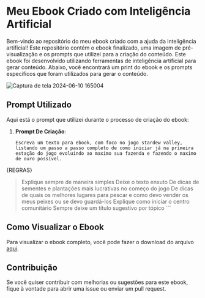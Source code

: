 # Meu Ebook Criado com Inteligência Artificial 
Bem-vindo ao repositório do meu ebook criado com a ajuda da inteligência artificial! Este repositório contém o ebook finalizado, uma imagem de pré-visualização e os prompts que utilizei para a criação do conteúdo.
Este ebook foi desenvolvido utilizando ferramentas de inteligência artificial para gerar conteúdo. Abaixo, você encontrará um print do ebook e os prompts específicos que foram utilizados para gerar o conteúdo.

![Captura de tela 2024-06-10 165004](https://github.com/vanessasousapro/Projeto-Ebook-ai-dio/assets/141881796/676d5c47-97c7-4e60-b297-e7feaa31bf67)

## Prompt Utilizado

Aqui está o prompt que utilizei durante o processo de criação do ebook:

1. **Prompt De Criação**:
    ```
    Escreva um texto para ebook, com foco no jogo stardew valley, listando um passo a passo completo de como iniciar já na primeira estação do jogo evoluindo ao maximo sua fazenda e fazendo o maximo de ouro possível.

{REGRAS}
> Explique sempre de maneira simples
> Deixe o texto enxuto
> De dicas de sementes e plantações mais lucrativas no começo do jogo
> De dicas de quais os melhores lugares para pescar e como devo vender os meus peixes ou se devo guardá-los
> Explique como iniciar o centro comunitário
> Sempre deixe um título sugestivo por tópico
    ```
## Como Visualizar o Ebook

Para visualizar o ebook completo, você pode fazer o download do arquivo [aqui]([caminho/para/ebook.pdf](https://www.canva.com/design/DAGHp5RgWtc/y37nvuxoGcrVtyaLlIt5jQ/watch?utm_content=DAGHp5RgWtc&utm_campaign=designshare&utm_medium=link&utm_source=editor)).

## Contribuição

Se você quiser contribuir com melhorias ou sugestões para este ebook, fique à vontade para abrir uma issue ou enviar um pull request.
